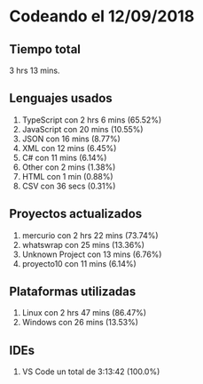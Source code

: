 # Codeando el 12/09/2018

## Tiempo total
3 hrs 13 mins.

## Lenguajes usados
1. TypeScript con 2 hrs 6 mins (65.52%)
1. JavaScript con 20 mins (10.55%)
1. JSON con 16 mins (8.77%)
1. XML con 12 mins (6.45%)
1. C# con 11 mins (6.14%)
1. Other con 2 mins (1.38%)
1. HTML con 1 min (0.88%)
1. CSV con 36 secs (0.31%)

## Proyectos actualizados
1. mercurio con 2 hrs 22 mins (73.74%)
1. whatswrap con 25 mins (13.36%)
1. Unknown Project con 13 mins (6.76%)
1. proyecto10 con 11 mins (6.14%)

## Plataformas utilizadas
1. Linux con 2 hrs 47 mins (86.47%)
1. Windows con 26 mins (13.53%)

## IDEs
1. VS Code un total de 3:13:42 (100.0%)
